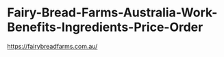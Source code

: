 # Fairy-Bread-Farms-Australia-Work-Benefits-Ingredients-Price-Order
https://fairybreadfarms.com.au/
